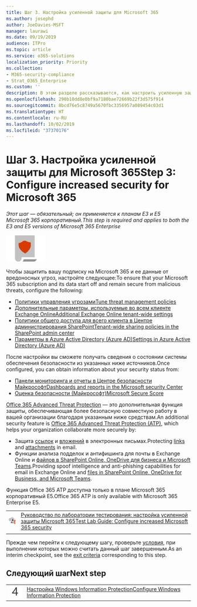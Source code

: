 ```yaml
---
title: Шаг 3. Настройка усиленной защиты для Microsoft 365
ms.author: josephd
author: JoeDavies-MSFT
manager: laurawi
ms.date: 09/19/2019
audience: ITPro
ms.topic: article
ms.service: o365-solutions
localization_priority: Priority
ms.collection:
- M365-security-compliance
- Strat_O365_Enterprise
ms.custom: ''
description: В этом разделе рассказывается, как настроить усиленную защиту для Microsoft 365.
ms.openlocfilehash: 290b10dd8e0bf9a7180bae72669b22f3d575f914
ms.sourcegitcommit: 8bcd76e5c8749a5670fbc3356957a089454c03d1
ms.translationtype: HT
ms.contentlocale: ru-RU
ms.lasthandoff: 10/02/2019
ms.locfileid: "37370176"
---
```

# <a name="step-3-configure-increased-security-for-microsoft-365"></a><span data-ttu-id="7bf60-103">Шаг 3. Настройка усиленной защиты для Microsoft 365</span><span class="sxs-lookup"><span data-stu-id="7bf60-103">Step 3: Configure increased security for Microsoft 365</span></span>

<span data-ttu-id="7bf60-104">*Этот шаг — обязательный; он применяется к планам E3 и E5 Microsoft 365 корпоративный.*</span><span class="sxs-lookup"><span data-stu-id="7bf60-104">*This step is required and applies to both the E3 and E5 versions of Microsoft 365 Enterprise*</span></span>

![Этап 6. Защита данных](./media/deploy-foundation-infrastructure/infoprotection_icon-small.png)

<span data-ttu-id="7bf60-106">Чтобы защитить вашу подписку на Microsoft 365 и ее данные от вредоносных угроз, настройте следующее:</span><span class="sxs-lookup"><span data-stu-id="7bf60-106">To ensure that your Microsoft 365 subscription and its data start off and remain secure from malicious threats, configure the following:</span></span>

- [<span data-ttu-id="7bf60-107">Политики управления угрозами</span><span class="sxs-lookup"><span data-stu-id="7bf60-107">Tune threat management policies</span></span>](https://docs.microsoft.com/office365/securitycompliance/tenant-wide-setup-for-increased-security#tune-threat-management-policies-in-the-microsoft-365-security-center)
- [<span data-ttu-id="7bf60-108">Дополнительные параметры, используемые во всем клиенте Exchange Online</span><span class="sxs-lookup"><span data-stu-id="7bf60-108">Additional Exchange Online tenant-wide settings</span></span>](https://docs.microsoft.com/office365/securitycompliance/tenant-wide-setup-for-increased-security#configure-additional-exchange-online-tenant-wide-settings)
- [<span data-ttu-id="7bf60-109">Политики общего доступа для всего клиента в Центре администрирования SharePoint</span><span class="sxs-lookup"><span data-stu-id="7bf60-109">Tenant-wide sharing policies in the SharePoint admin center</span></span>](https://docs.microsoft.com/office365/securitycompliance/tenant-wide-setup-for-increased-security#configure-tenant-wide-sharing-policies-in-sharepoint-admin-center)
- [<span data-ttu-id="7bf60-110">Параметры в Azure Active Directory (Azure AD)</span><span class="sxs-lookup"><span data-stu-id="7bf60-110">Settings in Azure Active Directory (Azure AD)</span></span>](https://docs.microsoft.com/office365/securitycompliance/tenant-wide-setup-for-increased-security#configure-settings-in-azure-active-directory)

<span data-ttu-id="7bf60-111">После настройки вы сможете получать сведения о состоянии системы обеспечения безопасности из указанных ниже источников.</span><span class="sxs-lookup"><span data-stu-id="7bf60-111">Once configured, you can obtain information about your security status from:</span></span>

- [<span data-ttu-id="7bf60-112">Панели мониторинга и отчеты в Центре безопасности Майкрософт</span><span class="sxs-lookup"><span data-stu-id="7bf60-112">Dashboards and reports in the Microsoft security Center</span></span>](https://docs.microsoft.com/office365/securitycompliance/tenant-wide-setup-for-increased-security#view-dashboards-and-reports-in-the-security-and-compliance-centers)
- [<span data-ttu-id="7bf60-113">Оценка безопасности (Майкрософт)</span><span class="sxs-lookup"><span data-stu-id="7bf60-113">Microsoft Secure Score</span></span>](https://docs.microsoft.com/office365/securitycompliance/microsoft-secure-score)

<span data-ttu-id="7bf60-114">[Office 365 Advanced Threat Protection](https://docs.microsoft.com/office365/securitycompliance/office-365-atp) — это дополнительная функция защиты, обеспечивающая более безопасную совместную работу в вашей организации благодаря указанным ниже средствам.</span><span class="sxs-lookup"><span data-stu-id="7bf60-114">An additional security feature is [Office 365 Advanced Threat Protection (ATP)](https://docs.microsoft.com/office365/securitycompliance/office-365-atp), which helps your organization collaborate more securely by:</span></span>

- <span data-ttu-id="7bf60-115">Защита [ссылок](https://docs.microsoft.com/office365/securitycompliance/atp-safe-links) и [вложений](https://docs.microsoft.com/office365/securitycompliance/atp-safe-attachments) в электронных письмах.</span><span class="sxs-lookup"><span data-stu-id="7bf60-115">Protecting [links](https://docs.microsoft.com/office365/securitycompliance/atp-safe-links) and [attachments](https://docs.microsoft.com/office365/securitycompliance/atp-safe-attachments) in email.</span></span> 
- <span data-ttu-id="7bf60-116">Функции анализа подделок и антифишинга для почты в Exchange Online и [файлов в SharePoint Online, OneDrive для бизнеса и Microsoft Teams](https://docs.microsoft.com/office365/securitycompliance/atp-for-spo-odb-and-teams).</span><span class="sxs-lookup"><span data-stu-id="7bf60-116">Providing spoof intelligence and anti-phishing capabilities for email in Exchange Online and [files in SharePoint Online, OneDrive for Business, and Microsoft Teams](https://docs.microsoft.com/office365/securitycompliance/atp-for-spo-odb-and-teams).</span></span> 

<span data-ttu-id="7bf60-117">Функция Office 365 ATP доступна только в плане Microsoft 365 корпоративный E5.</span><span class="sxs-lookup"><span data-stu-id="7bf60-117">Office 365 ATP is only available with Microsoft 365 Enterprise E5.</span></span>

|||
|:-------|:-----|
|![Руководства по лаборатории тестирования для облака Майкрософт](media/m365-enterprise-test-lab-guides/cloud-tlg-icon-small.png)| [<span data-ttu-id="7bf60-119">Руководство по лаборатории тестирования: настройка усиленной защиты Microsoft 365</span><span class="sxs-lookup"><span data-stu-id="7bf60-119">Test Lab Guide: Configure increased Microsoft 365 security</span></span>](increased-o365-security-microsoft-365-enterprise-dev-test-environment.md) |
|||

<span data-ttu-id="7bf60-120">Прежде чем перейти к следующему шагу, проверьте [условия](infoprotect-exit-criteria.md#crit-infoprotect-step3), при выполнении которых можно считать данный шаг завершенным.</span><span class="sxs-lookup"><span data-stu-id="7bf60-120">As an interim checkpoint, see the [exit criteria](infoprotect-exit-criteria.md#crit-infoprotect-step3) corresponding to this step.</span></span>

## <a name="next-step"></a><span data-ttu-id="7bf60-121">Следующий шаг</span><span class="sxs-lookup"><span data-stu-id="7bf60-121">Next step</span></span>


|||
|:-------|:-----|
|![Шаг 4](./media/stepnumbers/Step4.png)|[<span data-ttu-id="7bf60-123">Настройка Windows Information Protection</span><span class="sxs-lookup"><span data-stu-id="7bf60-123">Configure Windows Information Protection</span></span>](infoprotect-deploy-windows-information-protection.md)|


